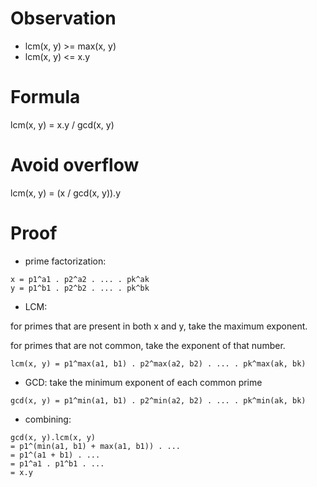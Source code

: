 # Observation

- lcm(x, y) >= max(x, y)
- lcm(x, y) <= x.y

# Formula

lcm(x, y) = x.y / gcd(x, y)

# Avoid overflow

lcm(x, y) = (x / gcd(x, y)).y

# Proof

- prime factorization:

```
x = p1^a1 . p2^a2 . ... . pk^ak
y = p1^b1 . p2^b2 . ... . pk^bk
```

- LCM:

for primes that are present in both x and y, take the maximum exponent.

for primes that are not common, take the exponent of that number.

```
lcm(x, y) = p1^max(a1, b1) . p2^max(a2, b2) . ... . pk^max(ak, bk)
```

- GCD:
  take the minimum exponent of each common prime

```
gcd(x, y) = p1^min(a1, b1) . p2^min(a2, b2) . ... . pk^min(ak, bk)
```

- combining:

```
gcd(x, y).lcm(x, y)
= p1^(min(a1, b1) + max(a1, b1)) . ...
= p1^(a1 + b1) . ...
= p1^a1 . p1^b1 . ...
= x.y
```
